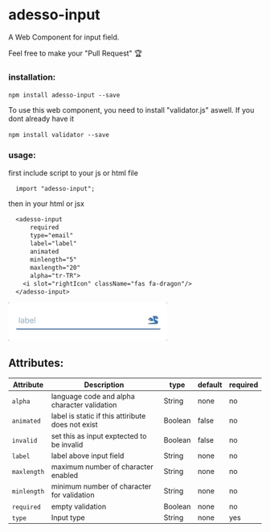 # adesso-input
A Web Component for input field.

Feel free to make your "Pull Request" 🏆

  ### installation:
  `npm install adesso-input --save`

  To use this web component, you need to install "validator.js" aswell. If you dont already have it

  `npm install validator --save`

  ### usage:
  first include script to your js or html file

  ```
    import "adesso-input";
  ```
  then in your html or jsx
  ```
    <adesso-input 
        required
        type="email"
        label="label"
        animated
        minlength="5"
        maxlength="20"
        alpha="tr-TR">
      <i slot="rightIcon" className="fas fa-dragon"/>
    </adesso-input>
  ```
  
![](input_field_gif.gif)

  ## Attributes:

  | Attribute | Description | type | default| required |
  | --- | --- | --- | --- | --- |
  | `alpha` | language code and alpha character validation | String | none | no |
  | `animated` | label is static if this attiribute does not exist | Boolean | false | no |
  | `invalid` | set this as input exptected to be invalid | Boolean | false | no |
  | `label` | label above input field | String | none | no |
  | `maxlength` | maximum number of character enabled | String | none | no |
  | `minlength` | minimum number of character for validation | String | none | no |
  | `required` | empty validation | Boolean | none | no |
  | `type` | Input type | String | none | yes |


